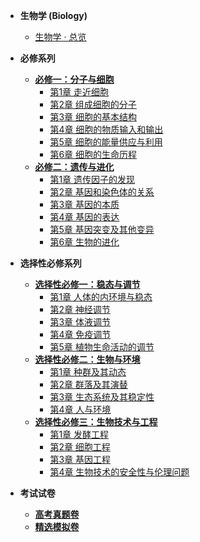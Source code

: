 <!-- /biology/_sidebar.md -->

- **生物学 (Biology)**
  - [生物学 · 总览](/biology/)

- **必修系列**
  - [**必修一：分子与细胞**](/biology/required-1/)
    - [第1章 走近细胞](/biology/required-1/r1-ch1-approaching-the-cell.md)
    - [第2章 组成细胞的分子](/biology/required-1/r1-ch2-molecules-of-the-cell.md)
    - [第3章 细胞的基本结构](/biology/required-1/r1-ch3-basic-structure-of-the-cell.md)
    - [第4章 细胞的物质输入和输出](/biology/required-1/r1-ch4-material-transport.md)
    - [第5章 细胞的能量供应与利用](/biology/required-1/r1-ch5-energy-supply-and-utilization.md)
    - [第6章 细胞的生命历程](/biology/required-1/r1-ch6-cell-life-cycle.md)
  - [**必修二：遗传与进化**](/biology/required-2/)
    - [第1章 遗传因子的发现](/biology/required-2/r2-ch1-discovery-of-heredity-factors.md)
    - [第2章 基因和染色体的关系](/biology/required-2/r2-ch2-gene-and-chromosome.md)
    - [第3章 基因的本质](/biology/required-2/r2-ch3-nature-of-the-gene.md)
    - [第4章 基因的表达](/biology/required-2/r2-ch4-gene-expression.md)
    - [第5章 基因突变及其他变异](/biology/required-2/r2-ch5-gene-mutation-and-other-variations.md)
    - [第6章 生物的进化](/biology/required-2/r2-ch6-evolution-of-life.md)

- **选择性必修系列**
  - [**选择性必修一：稳态与调节**](/biology/elective-1/)
    - [第1章 人体的内环境与稳态](/biology/elective-1/e1-ch1-internal-environment-and-homeostasis.md)
    - [第2章 神经调节](/biology/elective-1/e1-ch2-nervous-regulation.md)
    - [第3章 体液调节](/biology/elective-1/e1-ch3-humoral-regulation.md)
    - [第4章 免疫调节](/biology/elective-1/e1-ch4-immune-regulation.md)
    - [第5章 植物生命活动的调节](/biology/elective-1/e1-ch5-plant-life-regulation.md)
  - [**选择性必修二：生物与环境**](/biology/elective-2/)
    - [第1章 种群及其动态](/biology/elective-2/e2-ch1-population-and-its-dynamics.md)
    - [第2章 群落及其演替](/biology/elective-2/e2-ch2-community-and-its-succession.md)
    - [第3章 生态系统及其稳定性](/biology/elective-2/e2-ch3-ecosystem-and-its-stability.md)
    - [第4章 人与环境](/biology/elective-2/e2-ch4-human-and-environment.md)
  - [**选择性必修三：生物技术与工程**](/biology/elective-3/)
    - [第1章 发酵工程](/biology/elective-3/e3-ch1-fermentation-engineering.md)
    - [第2章 细胞工程](/biology/elective-3/e3-ch2-cell-engineering.md)
    - [第3章 基因工程](/biology/elective-3/e3-ch3-genetic-engineering.md)
    - [第4章 生物技术的安全性与伦理问题](/biology/elective-3/e3-ch4-biotechnology-safety-and-ethics.md)

- **考试试卷**
  - [**高考真题卷**](/biology/gaokao-past-papers/)
  - [**精选模拟卷**](/biology/gaokao-mock-papers/)